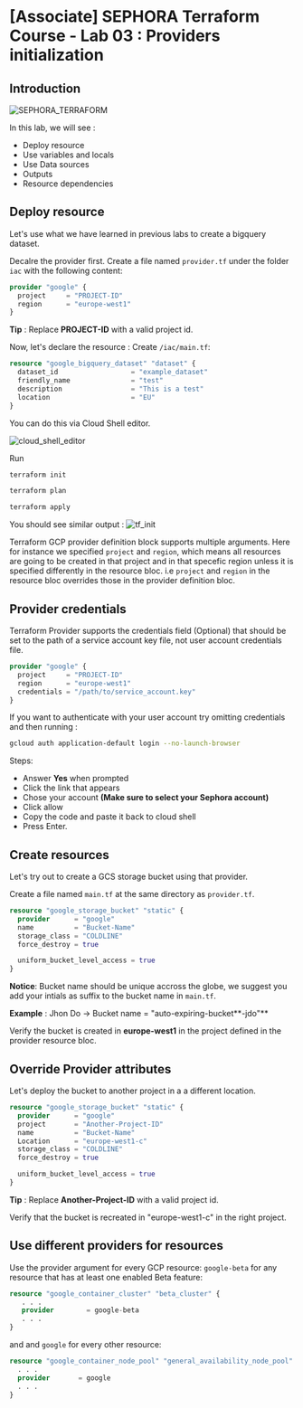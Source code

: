 # [Associate] SEPHORA Terraform Course - Lab 03 : Providers initialization
## Introduction
![SEPHORA_TERRAFORM](https://storage.googleapis.com/s4a-shared-terraform-gcs-lab-materials/sephora_terraform_bw.png)

In this lab, we will see :
  - Deploy resource
  - Use variables and locals
  - Use Data sources
  - Outputs
  - Resource dependencies

## Deploy resource
Let's use what we have learned in previous labs to create a bigquery dataset.

Decalre the provider first. Create a file named `provider.tf` under the folder `iac` with the following content:
```tf
provider "google" {
  project     = "PROJECT-ID"
  region      = "europe-west1"
}
```
**Tip** : Replace **PROJECT-ID** with a valid project id.

Now, let's declare the resource :
Create `/iac/main.tf`:
```tf
resource "google_bigquery_dataset" "dataset" {
  dataset_id                  = "example_dataset"
  friendly_name               = "test"
  description                 = "This is a test"
  location                    = "EU"
}
```

You can do this via Cloud Shell editor.

![cloud_shell_editor](https://storage.googleapis.com/s4a-shared-terraform-gcs-lab-materials/cloudshell_editor.png)

Run
```bash
terraform init
```
```bash
terraform plan
```
```bash
terraform apply
```
You should see similar output :
![tf_init](https://storage.googleapis.com/s4a-shared-terraform-gcs-lab-materials/tf_init.png)

Terraform GCP provider definition block supports multiple arguments. Here for instance we specified `project` and `region`, which means all resources are going to be created in that project and in that specefic region unless it is specified differently in the resource bloc. i.e `project` and `region` in the resource bloc overrides those in the provider definition bloc.

## Provider credentials

Terraform Provider supports the credentials field (Optional) that should be set to the path of a service account key file, not user account credentials file.
```tf
provider "google" {
  project     = "PROJECT-ID"
  region      = "europe-west1"
  credentials = "/path/to/service_account.key"
}
```

If you want to authenticate with your user account try omitting credentials and then running :
```bash
gcloud auth application-default login --no-launch-browser
```
Steps:
 - Answer **Yes** when prompted
 - Click the link that appears
 - Chose your account **(Make sure to select your Sephora account)**
 - Click allow
 - Copy the code and paste it back to cloud shell
 - Press Enter.

## Create resources

Let's try out to create a GCS storage bucket using that provider.

Create a file named `main.tf` at the same directory as `provider.tf`.

```tf
resource "google_storage_bucket" "static" {
  provider      = "google"
  name          = "Bucket-Name"
  storage_class = "COLDLINE"
  force_destroy = true

  uniform_bucket_level_access = true
}
```
**Notice**: Bucket name should be unique accross the globe, we suggest you add your intials as suffix to the bucket name in `main.tf`.

__Example__ : Jhon Do -> Bucket name = "auto-expiring-bucket**-jdo"**

Verify the bucket is created in **europe-west1** in the project defined in the provider resource bloc.

## Override Provider attributes

Let's deploy the bucket to another project in a a different location.

```tf
resource "google_storage_bucket" "static" {
  provider      = "google"
  project       = "Another-Project-ID"
  name          = "Bucket-Name"
  Location      = "europe-west1-c"
  storage_class = "COLDLINE"
  force_destroy = true

  uniform_bucket_level_access = true
}
```

**Tip** : Replace **Another-Project-ID** with a valid project id.

Verify that the bucket is recreated in "europe-west1-c" in the right project.

## Use different providers for resources
Use the provider argument for every GCP resource: `google-beta` for any resource that has at least one enabled Beta feature:
```tf
resource "google_container_cluster" "beta_cluster" {
   . . .
   provider        = google-beta
   . . .
}
```

and and `google` for every other resource:
```tf
resource "google_container_node_pool" "general_availability_node_pool" {
  . . .
  provider       = google
  . . .
}
```
